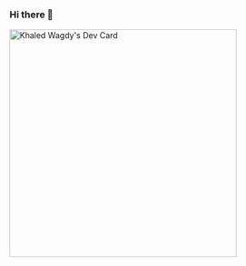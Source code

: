 ### Hi there 👋

<a href="https://app.daily.dev/el3orb"><img src="https://api.daily.dev/devcards/1f37f51e2fc54e31be644f83f23fa422.png?r=z3e" width="400" alt="Khaled Wagdy's Dev Card"/></a>
<!--
**KhaledElOrbany/KhaledElOrbany** is a ✨ _special_ ✨ repository because its `README.md` (this file) appears on your GitHub profile.

Here are some ideas to get you started:

- 🔭 I’m currently working on ...
- 🌱 I’m currently learning ...
- 👯 I’m looking to collaborate on ...
- 🤔 I’m looking for help with ...
- 💬 Ask me about ...
- 📫 How to reach me: ...
- 😄 Pronouns: ...
- ⚡ Fun fact: ...
-->
